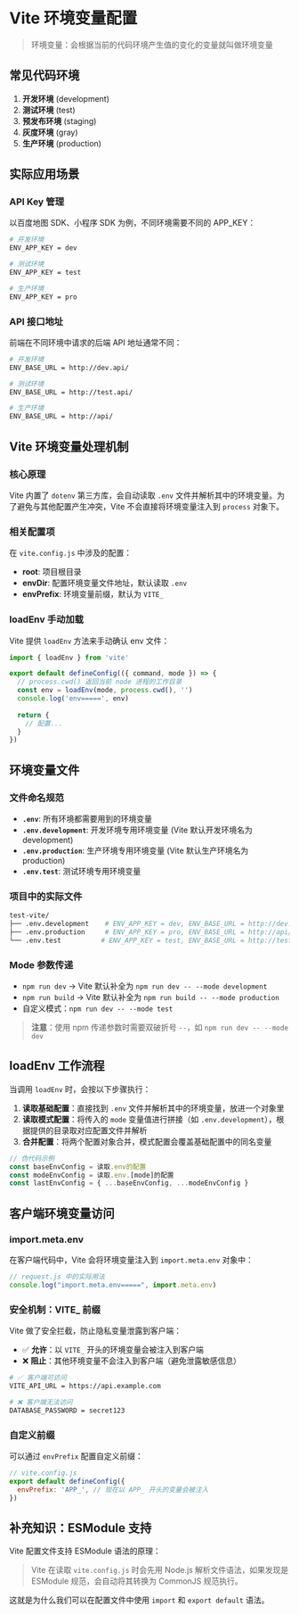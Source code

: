 # Vite 环境变量配置

> 环境变量：会根据当前的代码环境产生值的变化的变量就叫做环境变量

## 常见代码环境

1. **开发环境** (development)
2. **测试环境** (test) 
3. **预发布环境** (staging)
4. **灰度环境** (gray)
5. **生产环境** (production)

## 实际应用场景

### API Key 管理
以百度地图 SDK、小程序 SDK 为例，不同环境需要不同的 APP_KEY：

```bash
# 开发环境
ENV_APP_KEY = dev

# 测试环境  
ENV_APP_KEY = test

# 生产环境
ENV_APP_KEY = pro
```

### API 接口地址
前端在不同环境中请求的后端 API 地址通常不同：

```bash
# 开发环境
ENV_BASE_URL = http://dev.api/

# 测试环境
ENV_BASE_URL = http://test.api/

# 生产环境
ENV_BASE_URL = http://api/
```

## Vite 环境变量处理机制

### 核心原理

Vite 内置了 `dotenv` 第三方库，会自动读取 `.env` 文件并解析其中的环境变量。为了避免与其他配置产生冲突，Vite 不会直接将环境变量注入到 `process` 对象下。

### 相关配置项

在 `vite.config.js` 中涉及的配置：

- **root**: 项目根目录
- **envDir**: 配置环境变量文件地址，默认读取 `.env`
- **envPrefix**: 环境变量前缀，默认为 `VITE_`

### loadEnv 手动加载

Vite 提供 `loadEnv` 方法来手动确认 env 文件：

```js
import { loadEnv } from 'vite'

export default defineConfig(({ command, mode }) => {
  // process.cwd() 返回当前 node 进程的工作目录
  const env = loadEnv(mode, process.cwd(), '')
  console.log('env=====', env)
  
  return {
    // 配置...
  }
})
```

## 环境变量文件

### 文件命名规范

- **`.env`**: 所有环境都需要用到的环境变量
- **`.env.development`**: 开发环境专用环境变量 (Vite 默认开发环境名为 development)
- **`.env.production`**: 生产环境专用环境变量 (Vite 默认生产环境名为 production) 
- **`.env.test`**: 测试环境专用环境变量

### 项目中的实际文件

```bash
test-vite/
├── .env.development    # ENV_APP_KEY = dev, ENV_BASE_URL = http://dev.api/
├── .env.production     # ENV_APP_KEY = pro, ENV_BASE_URL = http://api/
└── .env.test          # ENV_APP_KEY = test, ENV_BASE_URL = http://test.api/
```

### Mode 参数传递

- `npm run dev` → Vite 默认补全为 `npm run dev -- --mode development`
- `npm run build` → Vite 默认补全为 `npm run build -- --mode production`
- 自定义模式：`npm run dev -- --mode test`

> **注意**：使用 npm 传递参数时需要双破折号 `--`，如 `npm run dev -- --mode dev`

## loadEnv 工作流程

当调用 `loadEnv` 时，会按以下步骤执行：

1. **读取基础配置**：直接找到 `.env` 文件并解析其中的环境变量，放进一个对象里
2. **读取模式配置**：将传入的 `mode` 变量值进行拼接（如 `.env.development`），根据提供的目录取对应配置文件并解析
3. **合并配置**：将两个配置对象合并，模式配置会覆盖基础配置中的同名变量

```js
// 伪代码示例
const baseEnvConfig = 读取.env的配置
const modeEnvConfig = 读取.env.[mode]的配置  
const lastEnvConfig = { ...baseEnvConfig, ...modeEnvConfig }
```

## 客户端环境变量访问

### import.meta.env

在客户端代码中，Vite 会将环境变量注入到 `import.meta.env` 对象中：

```js
// request.js 中的实际用法
console.log("import.meta.env=====", import.meta.env)
```

### 安全机制：VITE_ 前缀

Vite 做了安全拦截，防止隐私变量泄露到客户端：

- ✅ **允许**：以 `VITE_` 开头的环境变量会被注入到客户端
- ❌ **阻止**：其他环境变量不会注入到客户端（避免泄露敏感信息）

```bash
# ✅ 客户端可访问
VITE_API_URL = https://api.example.com

# ❌ 客户端无法访问  
DATABASE_PASSWORD = secret123
```

### 自定义前缀

可以通过 `envPrefix` 配置自定义前缀：

```js
// vite.config.js
export default defineConfig({
  envPrefix: 'APP_', // 现在以 APP_ 开头的变量会被注入
})
```

## 补充知识：ESModule 支持

Vite 配置文件支持 ESModule 语法的原理：

> Vite 在读取 `vite.config.js` 时会先用 Node.js 解析文件语法，如果发现是 ESModule 规范，会自动将其转换为 CommonJS 规范执行。

这就是为什么我们可以在配置文件中使用 `import` 和 `export default` 语法。

